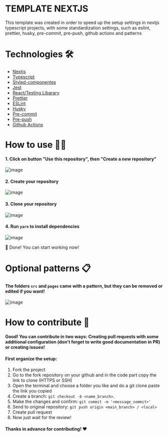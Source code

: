 # TEMPLATE NEXTJS
<p> This template was created in order to speed up the setup settings in nextjs typescript projects, with some standardization settings, such as eslint, prettier, husky, pre-commit, pre-push, github actions and patterns </p>

# Technologies 🛠️
- [Nextjs](https://nextjs.org/)
- [Typescript](https://www.typescriptlang.org/)
- [Styled-componentes](https://styled-components.com/)
- [Jest](https://jestjs.io/)
- [React/Testing Libarary](https://testing-library.com/docs/react-testing-library/intro/)
- [Prettier](https://prettier.io/)
- [ESLint](https://eslint.org/)
- [Husky](https://typicode.github.io/husky/#/)
- [Pre-commit](https://pre-commit.com/)
- [Pre-push](https://pre-commit.com/)
- [Github Actions](https://github.com/features/actions)

# How to use 🧑‍💻
#### 1. Click on button "Use this repository", then "Create a new repository"
![image](https://user-images.githubusercontent.com/59345698/226139998-06692707-b9ec-4d08-834e-643c9328f53f.png)
#### 2. Create your repository
![image](https://user-images.githubusercontent.com/59345698/226140008-27e530e4-23f7-41c9-a2d6-7c213514a13d.png)
#### 3. Clone your repository
![image](https://user-images.githubusercontent.com/59345698/226153270-c30ef952-6d62-4e25-bc8a-9d9c0b1ea170.png)
#### 4. Run `yarn` to install dependencies
![image](https://user-images.githubusercontent.com/59345698/226153341-72eddd0b-5427-427a-bb85-64a6e260dd69.png)

🎉 Done! You can start working now!

# Optional patterns 📋
#### The folders `src` and `pages` came with a pattern, but they can be removed or edited if you want!

![image](https://user-images.githubusercontent.com/59345698/226152304-5d26a9d3-d8d3-402c-b0bc-221418372163.png)

# How to contribute 📌
#### Good! You can contribute in two ways: Creating pull requests with some additional configuration (don't forget to write good documentation in PR) or creating issues!

#### First organize the setup:
1. Fork the project
2. Go to the fork repository on your github and in the code part copy the link to clone (HTTPS or SSH)
3. Open the terminal and choose a folder you like and do a git clone paste the link you copied
5. Create a branch: `git checkout -b <name_branch>`.
6. Make the changes and confirm: `git commit -m '<message_commit>'`
7. Send to original repository: `git push origin <main_branch> / <local>`
8. Create pull request
9. Now just wait for the review!

#### Thanks in advance for contributing! ❤️

